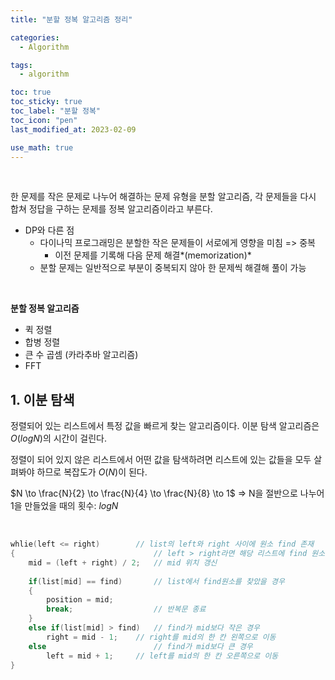 ```yaml
---
title: "분할 정복 알고리즘 정리"

categories:
  - Algorithm

tags:
  - algorithm

toc: true
toc_sticky: true
toc_label: "분할 정복"
toc_icon: "pen"
last_modified_at: 2023-02-09

use_math: true 
---
```


<br>

한 문제를 작은 문제로 나누어 해결하는 문제 유형을 분할 알고리즘, 각 문제들을 다시 합쳐 정답을 구하는 문제를 정복 알고리즘이라고 부른다.

*   DP와 다른 점
    *   다이나믹 프로그래밍은 분할한 작은 문제들이 서로에게 영향을 미침 => 중복
        *   이전 문제를 기록해 다음 문제 해결*(memorization)*
    *   분할 문제는 일반적으로 부분이 중복되지 않아 한 문제씩 해결해 풀이 가능


<br>

**분할 정복 알고리즘**

*   퀵 정렬
*   합병 정렬
*   큰 수 곱셈 (카라추바 알고리즘)
*   FFT



## 1. 이분 탐색

정렬되어 있는 리스트에서 특정 값을 빠르게 찾는 알고리즘이다. 이분 탐색 알고리즘은 $O(log N)$의 시간이 걸린다.

정렬이 되어 있지 않은 리스트에서 어떤 값을 탐색하려면 리스트에 있는 값들을 모두 살펴봐야 하므로 복잡도가 $O(N)$이 된다.

$N \to \frac{N}{2} \to \frac{N}{4} \to \frac{N}{8} \to 1$ => N을 절반으로 나누어 1을 만들었을 때의 횟수: $log N$

<br>

```c++
whlie(left <= right)		// list의 left와 right 사이에 원소 find 존재
{                               // left > right라면 해당 리스트에 find 원소 없음 => 반복문 종료
    mid = (left + right) / 2;	// mid 위치 갱신
    
    if(list[mid] == find)       // list에서 find원소를 찾았을 경우
    {
        position = mid;
        break;                  // 반복문 종료
    }
    else if(list[mid] > find)   // find가 mid보다 작은 경우
        right = mid - 1;	// right를 mid의 한 칸 왼쪽으로 이동
    else                        // find가 mid보다 큰 경우
        left = mid + 1;		// left를 mid의 한 칸 오른쪽으로 이동
}
```

  
